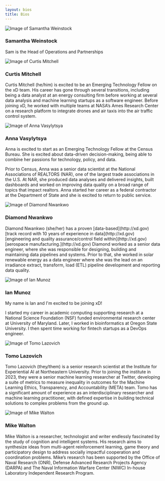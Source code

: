 ```yaml
---
layout: bios
title: Bios
---
```

<div>
<img id="attptgXIhrtZAHqE8" alt="Image of Samantha Weinstock" src="https://v5.airtableusercontent.com/v2/23/23/1702605600000/3bQKFRl_GxohM3lKRsMcCg/Gn-jPxFPlfEirWtfNvWNzx2M7nJy5IkNdEnJ6zBT25UP0p6lzy_Tcru3XeCLPZ8_gzkdE6c9P9SjLkzC9UqVItrhdz2H4u8rMAXXqUfeliAPTIbzaFXUUFFFyFk61JvUq-T7WzMa5x6PgSW-_3K9Fg/60IcZOS9o8fPwmbalV0kcOdoBcJwhxfrmTSTtKYEuTM" />
<h3>Samantha Weinstock</h3>
<p>Sam is the Head of Operations and Partnerships
</p>
</div>
<div>
<img id="attzMv5LoQkfN8oSs" alt="Image of Curtis Mitchell" src="https://v5.airtableusercontent.com/v2/23/23/1702605600000/AlxmVFVhHb-m-m4o0dxtDQ/6IryiaLAdp7eXdoLnL5mpEVO2G47urmfybKcnoq8ZXIus2QsfvJ4BYvRzE8UJCWFgpRJRghAqbvg47yYG5w4xS1MwafkxYTNL2iCbjA7VixRPpMOc0vjK4eeMzQnc01qu8PQ4_ItPCgXGc7tD3fS0gmohuMa3wJMWXwWlVw-SMc/_g92fmMuhXyhfbsvHoMbMklm9_eCwMQ9ttiZpNSzqz4" />
<h3>Curtis Mitchell</h3>
<p>Curtis Mitchell (he/him) is excited to be an
Emerging Technology Fellow on the xD team.
His career has gone through several transitions,
including being a data analyst at an energy
consulting firm before working at several data
analysis and machine learning startups as a
software engineer. Before joining xD, he worked
with multiple teams at NASA’s Ames Research
Center on a research platform to integrate
drones and air taxis into the air traffic control
system.
</p>
</div>
<div>
<img id="attoZc4P4TFYJW2aW" alt="Image of Anna Vasylytsya" src="https://v5.airtableusercontent.com/v2/23/23/1702605600000/jmLK9fV2znf1Z8Jq7Ire1w/-QR7D7xY3CdWSCfl-N7o56PoJhqV1aMX-Td2-OXzepuYiLhtkX0eX7HDtKw-3c7I0F2BD9ddRsv8xtA16LlNkFHY3wrcy9nKB0YOr8CEShJwmDaCRtlZpOJtFBRO6OY2ZO7F2DkNM8FvI_4rkwLQeWOUrWQU2kXo8RXFsFNgQ7w/Hi6ukKUoMzDm1BeJuHHBVadX8ChQ2fdtRXU3Q7ikmFQ" />
<h3>Anna Vasylytsya</h3>
<p>Anna is excited to start as an Emerging Technology
Fellow at the Census Bureau. She is excited about
data-driven decision-making, being able to combine
her passions for technology, policy, and data.

Prior to Census, Anna was a senior data scientist at
the National Associations of REALTORS (NAR), one of
the largest trade associations in the U.S. At NAR, she
produced data analyses and delivered insights, built
dashboards and worked on improving data quality on
a broad range of topics that impact realtors. Anna
started her career as a federal contractor at the
Department of State and she is excited to return to
public service.
</p>
</div>
<div>
<img id="attW7Ep5zdBwxFzzB" alt="Image of Diamond Nwankwo" src="https://v5.airtableusercontent.com/v2/23/23/1702605600000/6HrUlo281RZg7lXcanURug/2wrTds7EuvQ1zXWmB2gQ2C5jB135cB__zjNWGH2dUwxXe5GG1E16Fy6V7SvJLFb4svSlqZsSufbPHDCHOJMl6XnePy4zlp-rBDuNrgL9ofypmEldQDGTz2nBqhnjI3QLY4sxv0jN8d58SlTlpCuryie3SKoFv4Gj5o1Xm_3A2HE/eqc_r3y1_FN4FK3J6uFnK6OO_LjBsjhTULdl4PRI0uM" />
<h3>Diamond Nwankwo</h3>
<p>Diamond Nwankwo (she/her) has a proven [data-based](http://xd.gov)
[track record with 10 years of experience in data](http://xd.gov)
[engineering and quality assurance/control field within](http://xd.gov)
[aerospace manufacturing.](http://xd.gov) Diamond worked as a senior
data engineer, where she was responsible for designing,
building and maintaining data pipelines and systems.
Prior to that, she worked in solar renewable energy as a
data engineer where she was the lead on an irradiance
extract, transform, load (ETL) pipeline development and
reporting data quality.
</p>
</div>
<div>
<img id="attlQoVOY2bfunFKj" alt="Image of Ian Munoz" src="https://v5.airtableusercontent.com/v2/23/23/1702605600000/jFSFsI8baxZVVwTy_lJyQg/JyyO0Uwir00eRlDCe23bMDtUSdp3evTcdI5EVkgTydZl4ILY-aMp7l0g4LIVoxv29xiqpJIscXYyKMrt8pK-6WEStlm7wzDgFAQ_VfJHSJwao0FubVX5wP3gRRuSYfhBA4snbCbvdVcaRsTiSQaY0EB7I3n-bLgb1gUUXlTeHAs/Zh9kibiID87T1Q0JYsp5aaBbER6y7j-InKeu2YlYYv4" />
<h3>Ian Munoz</h3>
<p>My name is Ian and I'm excited to be joining xD!

I started my career in academic computing
supporting research at a National Science
Foundation (NSF) funded environmental research
center at University of Maryland. Later, I worked in
bioinformatics at Oregon State University. I then
spent time working for fintech startups as a
DevOps engineer.
</p>
</div>
<div>
<img id="attR760W90B7VP511" alt="Image of Tomo Lazovich" src="https://v5.airtableusercontent.com/v2/23/23/1702605600000/rCAf6f92vxyU_AJi2hjzlA/q8wXZHNxyB_58v26wSTh5duSWUK4qCF7R23VzaisPl70D-iHOM0WO0v0KgGRMXxNmodancRbUS_TVKxuyLKQ_KXnMQRQP8pghT-mYuleexAZBxve3NXoVgjvwWWfDp5YQ2Vd3oGo9h8S-w5l_Ic4_IgwkDaqaVmfiy5q_TqH_ck/cjmlKnC72-0Z-lamSAwZT_4LuwnmUOiPbQFeKxOEdQQ" />
<h3>Tomo Lazovich</h3>
<p>Tomo Lazovich (they/them) is a senior research scientist at the
Institute for Experiential AI at Northeastern University. Prior to
joining the institute in 2023, they were a senior machine
learning researcher at Twitter, developing a suite of metrics to
measure inequality in outcomes for the Machine Learning
Ethics, Transparency, and Accountability (META) team. Tomo
has a significant amount of experience as an interdisciplinary
researcher and machine learning practitioner, with defined
expertise in building technical solutions to complex problems
from the ground up.
</p>
</div>
<div>
<img id="attROSxw6AXAkJppo" alt="Image of Mike Walton" src="https://v5.airtableusercontent.com/v2/23/23/1702605600000/9U1i-N2JzSZYEPE6NQZzkQ/E2uxzVWHqfvdXZ6TvRXAwMJPURRi1yIDlO5ua0hEFzYgey4NJuJeCsGpxfkQFf0PVHElEUQbuBuYnUHmUKgGzyZ7y7LGOwhXzuINtcSC_ZA-wEFrw2RxqxiwGATaNxKMRgiLkDCy1p95xAD9cH9FtJDMCxfbxT75KkiyErEENXs/bPui-ElGzWNnLZ9pXJcr2PsaQodhUGw_-8ug8cW34_c" />
<h3>Mike Walton</h3>
<p>Mike Walton is a researcher, technologist and
writer endlessly fascinated by the study of
cognition and intelligent systems. His research
aims to synthesize ideas from multi-agent
reinforcement learning, game theory and
participatory design to address socially impactful
cooperation and coordination problems. Mike’s
research has been supported by the Office of Naval
Research (ONR), Defense Advanced Research
Projects Agency (DARPA) and The Naval
Information Warfare Center (NIWC) In-house
Laboratory Independent Research Program.
</p>
</div>